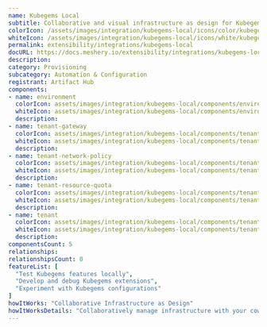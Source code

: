 ```yaml
---
name: Kubegems Local
subtitle: Collaborative and visual infrastructure as design for Kubegems Local
colorIcon: /assets/images/integration/kubegems-local/icons/color/kubegems-local-color.svg
whiteIcon: /assets/images/integration/kubegems-local/icons/white/kubegems-local-white.svg
permalink: extensibility/integrations/kubegems-local
docURL: https://docs.meshery.io/extensibility/integrations/kubegems-local
description: 
category: Provisioning
subcategory: Automation & Configuration
registrant: Artifact Hub
components: 
- name: environment
  colorIcon: assets/images/integration/kubegems-local/components/environment/icons/color/environment-color.svg
  whiteIcon: assets/images/integration/kubegems-local/components/environment/icons/white/environment-white.svg
  description: 
- name: tenant-gateway
  colorIcon: assets/images/integration/kubegems-local/components/tenant-gateway/icons/color/tenant-gateway-color.svg
  whiteIcon: assets/images/integration/kubegems-local/components/tenant-gateway/icons/white/tenant-gateway-white.svg
  description: 
- name: tenant-network-policy
  colorIcon: assets/images/integration/kubegems-local/components/tenant-network-policy/icons/color/tenant-network-policy-color.svg
  whiteIcon: assets/images/integration/kubegems-local/components/tenant-network-policy/icons/white/tenant-network-policy-white.svg
  description: 
- name: tenant-resource-quota
  colorIcon: assets/images/integration/kubegems-local/components/tenant-resource-quota/icons/color/tenant-resource-quota-color.svg
  whiteIcon: assets/images/integration/kubegems-local/components/tenant-resource-quota/icons/white/tenant-resource-quota-white.svg
  description: 
- name: tenant
  colorIcon: assets/images/integration/kubegems-local/components/tenant/icons/color/tenant-color.svg
  whiteIcon: assets/images/integration/kubegems-local/components/tenant/icons/white/tenant-white.svg
  description: 
componentsCount: 5
relationships: 
relationshipsCount: 0
featureList: [
  "Test Kubegems features locally",
  "Develop and debug Kubegems extensions",
  "Experiment with Kubegems configurations"
]
howItWorks: "Collaborative Infrastructure as Design"
howItWorksDetails: "Collaboratively manage infrastructure with your coworkers synchronously sharing the same designs."
---
```

